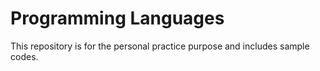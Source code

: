 # Programming Languages

This repository is for the personal practice purpose and includes sample codes.  

